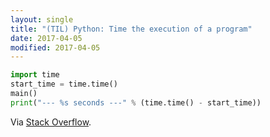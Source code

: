 ```yaml
---
layout: single
title: "(TIL) Python: Time the execution of a program"
date: 2017-04-05
modified: 2017-04-05
---
```


```python
import time
start_time = time.time()
main()
print("--- %s seconds ---" % (time.time() - start_time))
```

Via [Stack Overflow](http://stackoverflow.com/a/1557584/1257318).
